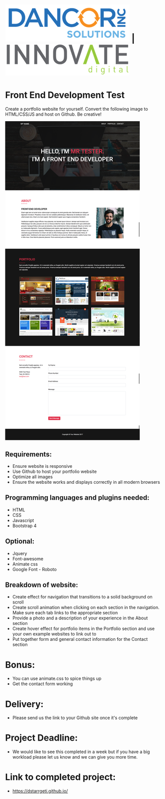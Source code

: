 # ![lbdi](img/Dancor_Solutions_Logo.png) | ![lbdi](img/INNOVATE-Logo.png)
# Front End Development Test
Create a portfolio website for yourself. Convert the following image to HTML/CSS/JS and host on Github. Be creative!

![lbdi](img/desktop_version.png)
## Requirements:
  * Ensure website is responsive
  * Use Github to host your portfolio website
  * Optimize all images
  * Ensure the website works and displays correctly in all modern browsers

## Programming languages and plugins needed:
  * HTML
  * CSS
  * Javascript
  * Bootstrap 4

## Optional:
  * Jquery
  * Font-awesome
  * Animate css
  * Google Font - Roboto
  
## Breakdown of website:
  * Create effect for navigation that transitions to a solid background on scroll
  * Create scroll animation when clicking on each section in the navigation. Make sure each tab links to the appropriate section
  * Provide a photo and a description of your experience in the About section
  * Create hover effect for portfolio items in the Portfolio section and use your own example websites to link out to
  * Put together form and general contact information for the Contact section

# Bonus:
  * You can use animate.css to spice things up
  * Get the contact form working
  
# Delivery:
  * Please send us the link to your Github site once it's complete

# Project Deadline:
  * We would like to see this completed in a week but if you have a big workload please let us know and we can give you more time.

# Link to completed project:
  * https://dstarrgeti.github.io/
